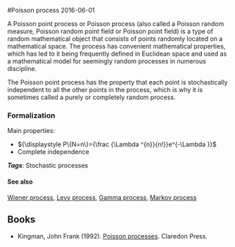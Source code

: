
#Poisson process
2016-06-01

A Poisson point process or Poisson process (also called a Poisson random measure, Poisson random point field or Poisson point field) is a type of random mathematical object that consists of points randomly located on a mathematical space. The process has convenient mathematical properties, which has led to it being frequently defined in Euclidean space and used as a mathematical model for seemingly random processes in numerous discipline.

The Poisson point process has the property that each point is stochastically independent to all the other points in the process, which is why it is sometimes called a purely or completely random process.

### Formalization
Main properties:
* ${\displaystyle P\{N=n\}={\frac {\Lambda ^{n}}{n!}}e^{-\Lambda }}$
* Complete independence

***Tags***: Stochastic processes

#### See also
[Wiener process](/wiener_process), [Levy process](/levy_process), [Gamma process](/gamma_process), [Markov process](/markov_process)
## Books
* Kingman, John Frank (1992). [Poisson processes](https://www.goodreads.com/book/show/3895949-poisson-processes). Claredon Press.


